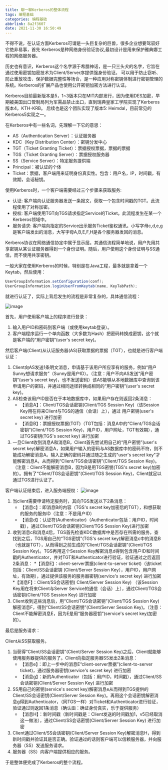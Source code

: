 ```yaml
---
title: 聊一聊Kerberos的整体流程
tags: 编程基础
categories: 编程基础
abbrlink: 8a2f3607
date: 2021-11-30 16:50:49
---
```


不得不说，在认证方面Kerberos可谓是一头巨复杂的巨兽，很多企业想要驾驭好它绝非易事，首先 Kerberos是种网络身份验证协议,最初设计是用来保护雅典娜工程的网络服务器。

历史也有意识，Kerberos这个名字源于希腊神话，是一只三头犬的名字，它旨在通过使用密钥加密技术为Client/Server序提供强身份验证。
可以用于防止窃听、防止重放攻击、保护数据完整性等场合，是一种应用对称密钥体制进行密钥管理的系统。Kerberos的扩展产品也使用公开密钥加密方法进行认证。

Kerberos目前最新版本是5，1~3版本只在MIT内部发行，因为使用DES加密，早期被美国出口管制局列为军需品禁止出口，直到瑞典皇家工学院实现了Kerberos版本4，KTH-KRB。
后续也是这个团队实现了版本5: Heimdal，目前常见的Kerberos5实现之一。

在Kerberos中有一些名词，先理解一下它的意思：
* AS（Authentication Server）：认证服务器
* KDC（Key Distribution Center）：密钥分发中心
* TGT（Ticket Granting Ticket）：票据授权票据，票据的票据
* TGS（Ticket Granting Server）：票据授权服务器
* SS（Service Server）：特定服务提供端
* Principal：被认证的个体
* Ticket：票据，客户端用来证明身份真实性。包含：用户名，IP，时间戳，有效期，会话秘钥。

使用Kerberos时，一个客户端需要经过三个步骤来获取服务:
* 认证: 客户端向认证服务器发送一条报文，获取一个包含时间戳的TGT。此流程使用了对称加密。
* 授权: 客户端使用TGT向TGS请求指定Service的Ticket。此流程发生在某一个Kerberos领域中。
* 服务请求: 客户端向指定的Service出示服务Ticket鉴权通讯。小写字母c,d,e,g是客户端发出的消息，大写字母A,B,E,F,H是各个服务器发回的消息。

Kerberos协议在网络通信协定中属于显示层。其通信流程简单地说，用户先用共享密钥从某认证服务器得到一个身份证明。随后，用户使用这个身份证明与SS通信，而不使用共享密钥。

一般大家在使用Kerberos的时候，特别是在Java工程，最多就是拿着一个Keytab，然后使用：
```java
UserGroupInformation.setConfiguration(conf);
UserGroupInformation.loginUserFromKeytab(name, KeyTabPath);
```
就进行认证了，实际上背后发生的流程是非常复杂的，具体通信流程：

![image](kerberos001.png)

首先，用户使用客户端上的程序进行登录：
1. 输入用户ID和密码到客户端（或使用keytab登录）。
2. 客户端程序运行一个单向函数（大多数为Hash）把密码转换成密钥，这个就是客户端的“用户密钥”(user's secret key)。

然后客户端(Client)从认证服务器(AS)获取票据的票据（TGT），也就是进行客户端认证：

1. Client向AS发送1条明文消息，申请基于该用户所应享有的服务，例如“用户Sunny想请求服务”（Sunny是用户ID）。（注意：用户不向AS发送“用户密钥”(user's secret key)，也不发送密码）该AS能够从本地数据库中查询到该申请用户的密码，并通过相同途径转换成相同的“用户密钥”(user's secret key)。
2. AS检查该用户ID是否在于本地数据库中，如果用户存在则返回2条消息：
   * 【消息A】：Client/TGS会话密钥(Client/TGS Session Key)（该Session Key用在将来Client与TGS的通信（会话）上），通过 用户密钥(user's secret key) 进行加密
   * 【消息B】：票据授权票据(TGT)（TGT包括：消息A中的“Client/TGS会话密钥”(Client/TGS Session Key)，用户ID，用户网址，TGT有效期），通过TGS密钥(TGS's secret key) 进行加密
3. 一旦Client收到消息A和消息B，Client首先尝试用自己的“用户密钥”(user's secret key)解密消息A，如果用户输入的密码与AS数据库中的密码不符，则不能成功解密消息A。输入正确的密码并通过随之生成的"user's secret key"才能解密消息A，从而得到“Client/TGS会话密钥”(Client/TGS Session Key)。（注意：Client不能解密消息B，因为B是用TGS密钥(TGS's secret key)加密的）。拥有了“Client/TGS会话密钥”(Client/TGS Session Key)，Client就足以通过TGS进行认证了。

客户端认证结束后，进入服务端授权：
![image](kerberos002.png)

1. 当client需要申请特定服务时，其向TGS发送以下2条消息：
   * 【消息c】：即消息B的内容（TGS's secret key加密后的TGT），和想获取的服务的服务ID（注意：不是用户ID）
   * 【消息d】：认证符(Authenticator)（Authenticator包括：用户ID，时间戳），通过Client/TGS会话密钥(Client/TGS Session Key)进行加密
2. 收到消息c和消息d后，TGS首先检查KDC数据库中是否存在所需的服务，查找到之后，TGS用自己的“TGS密钥”(TGS's secret key)解密消息c中的消息B（也就是TGT），从而得到之前生成的“Client/TGS会话密钥”(Client/TGS Session Key)。TGS再用这个Session Key解密消息d得到包含用户ID和时间戳的Authenticator，并对TGT和Authenticator进行验证，验证通过之后返回2条消息：
   *【消息E】：client-server票据(client-to-server ticket)（该ticket包括：Client/SS会话密钥 (Client/Server Session Key），用户ID，用户网址，有效期），通过提供该服务的服务器密钥(service's secret key) 进行加密
   *【消息F】：Client/SS会话密钥( Client/Server Session Key) （该Session Key用在将来Client与Server Service的通信（会话）上），通过Client/TGS会话密钥(Client/TGS Session Key) 进行加密
3. Client收到这些消息后，用“Client/TGS会话密钥”(Client/TGS Session Key)解密消息F，得到“Client/SS会话密钥”(Client/Server Session Key)。（注意：Client不能解密消息E，因为E是用“服务器密钥”(service's secret key)加密的）。

最后是服务请求：

Client从SS获取服务。

1. 当获得“Client/SS会话密钥”(Client/Server Session Key)之后，Client就能够使用服务器提供的服务了。Client向指定服务器SS发出2条消息：
   * 【消息e】：即上一步中的消息E“client-server票据”(client-to-server ticket)，通过服务器密钥(service's secret key) 进行加密
   * 【消息g】：新的Authenticator（包括：用户ID，时间戳），通过Client/SS会话密钥(Client/Server Session Key) 进行加密
2. SS用自己的密钥(service's secret key)解密消息e从而得到TGS提供的Client/SS会话密钥(Client/Server Session Key)。再用这个会话密钥解密消息g得到Authenticator，（同TGS一样）对Ticket和Authenticator进行验证，验证通过则返回1条消息（确认函：确证身份真实，乐于提供服务）
   * 【消息H】：新时间戳（新时间戳是：Client发送的时间戳加1，v5已经取消这一做法），通过Client/SS会话密钥(Client/Server Session Key) 进行加密
3. Client通过Client/SS会话密钥(Client/Server Session Key)解密消息H，得到新时间戳并验证其是否正确。验证通过的话则客户端可以信赖服务器，并向服务器（SS）发送服务请求。
4. 服务器（SS）向客户端提供相应的服务。

于是整体便完成了Kerberos的整个流程。

